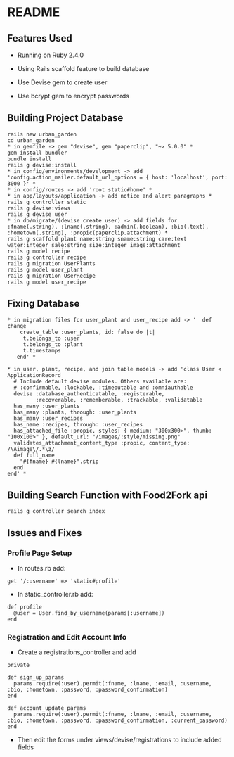 # README

## Features Used

* Running on Ruby 2.4.0

* Using Rails scaffold feature to build database

* Use Devise gem to create user

* Use bcrypt gem to encrypt passwords

## Building Project Database

````
rails new urban_garden
cd urban_garden
* in gemfile -> gem "devise", gem "paperclip", "~> 5.0.0" *
gem install bundler
bundle install
rails g devise:install
* in config/environments/development -> add 'config.action_mailer.default_url_options = { host: 'localhost', port: 3000 }' *
* in config/routes -> add 'root static#home' *
* in app/layouts/application -> add notice and alert paragraphs *
rails g controller static
rails g devise:views
rails g devise user
* in db/migrate/(devise create user) -> add fields for :fname(.string), :lname(.string), :admin(.boolean), :bio(.text), :hometown(.string), :propic(paperclip.attachment) *
rails g scaffold plant name:string sname:string care:text water:integer sale:string size:integer image:attachment
rails g model recipe
rails g controller recipe
rails g migration UserPlants
rails g model user_plant
rails g migration UserRecipe
rails g model user_recipe
````
## Fixing Database
````
* in migration files for user_plant and user_recipe add -> '  def change
    create_table :user_plants, id: false do |t|
     t.belongs_to :user
     t.belongs_to :plant
     t.timestamps
   end' *

* in user, plant, recipe, and join table models -> add 'class User < ApplicationRecord
  # Include default devise modules. Others available are:
  # :confirmable, :lockable, :timeoutable and :omniauthable
  devise :database_authenticatable, :registerable,
         :recoverable, :rememberable, :trackable, :validatable
  has_many :user_plants
  has_many :plants, through: :user_plants
  has_many :user_recipes
  has_name :recipes, through: :user_recipes
  has_attached_file :propic, styles: { medium: "300x300>", thumb: "100x100>" }, default_url: "/images/:style/missing.png"
  validates_attachment_content_type :propic, content_type: /\Aimage\/.*\z/
  def full_name
    "#{fname} #{lname}".strip
  end
end' *

 ````
## Building Search Function with Food2Fork api
````
rails g controller search index
````
## Issues and Fixes

### Profile Page Setup

* In routes.rb add:
````
get '/:username' => 'static#profile'
````

* In static_controller.rb add:
````
def profile
  @user = User.find_by_username(params[:username])
end
````
### Registration and Edit Account Info

* Create a registrations_controller and add
````
private

def sign_up_params
  params.require(:user).permit(:fname, :lname, :email, :username, :bio, :hometown, :password, :password_confirmation)
end

def account_update_params
  params.require(:user).permit(:fname, :lname, :email, :username, :bio, :hometown, :password, :password_confirmation, :current_password)
end
````

* Then edit the forms under views/devise/registrations to include added fields
